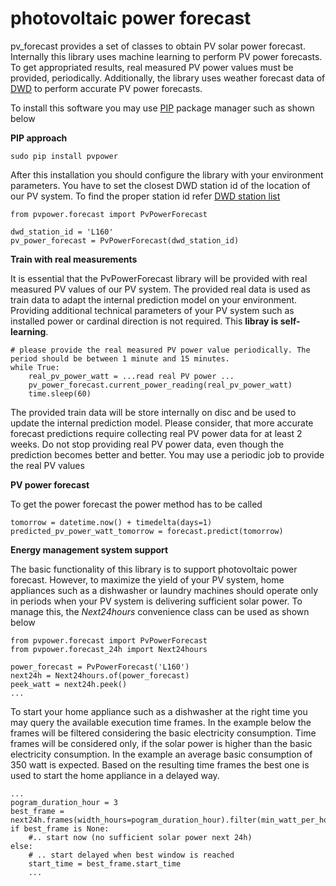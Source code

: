 # photovoltaic power forecast

pv_forecast provides a set of classes to obtain PV solar power forecast. Internally this library uses machine learning to perform PV power forecasts.
To get appropriated results, real measured PV power values must be provided, periodically. Additionally, the library uses weather forecast data of [DWD](https://dwd-geoportal.de/products/G_FJM/) to perform accurate PV power forecasts.

To install this software you may use [PIP](https://realpython.com/what-is-pip/) package manager such as shown below

**PIP approach**
```
sudo pip install pvpower
```

After this installation you should configure the library with your environment parameters.
You have to set the closest DWD station id of the location of our PV system. To find the proper station id refer [DWD station list](https://www.dwd.de/DE/leistungen/met_verfahren_mosmix/mosmix_stationskatalog.cfg?view=nasPublication&nn=16102)     
```
from pvpower.forecast import PvPowerForecast

dwd_station_id = 'L160'
pv_power_forecast = PvPowerForecast(dwd_station_id)
```

**Train with real measurements**

It is essential that the PvPowerForecast library will be provided with real measured PV values of our PV system. 
The provided real data is used as train data to adapt the internal prediction model on your environment. 
Providing additional technical parameters of your PV system such as installed power or cardinal direction is not required. This **libray is self-learning**.
```
# please provide the real measured PV power value periodically. The period should be between 1 minute and 15 minutes.
while True:
    real_pv_power_watt = ...read real PV power ...
    pv_power_forecast.current_power_reading(real_pv_power_watt)
    time.sleep(60)
```
The provided train data will be store internally on disc and be used to update the internal prediction model. Please consider, that more accurate forecast predictions require collecting real PV power data for at least 2 weeks. Do not stop providing real PV power data, even though the prediction becomes better and better. You may use a periodic job to provide the real PV values

**PV power forecast**

To get the power forecast the power method has to be called 
```
tomorrow = datetime.now() + timedelta(days=1)
predicted_pv_power_watt_tomorrow = forecast.predict(tomorrow)
```

**Energy management system support**

The basic functionality of this library is to support photovoltaic power forecast. However, to maximize the yield 
of your PV system, home appliances such as a dishwasher or laundry machines should operate only in periods when 
your PV system is delivering sufficient solar power. To manage this, the *Next24hours* convenience class can be used as shown below 
```
from pvpower.forecast import PvPowerForecast
from pvpower.forecast_24h import Next24hours

power_forecast = PvPowerForecast('L160')
next24h = Next24hours.of(power_forecast)
peek_watt = next24h.peek()
...
```

To start your home appliance such as a dishwasher at the right time you may query the available execution time frames. 
In the example below the frames will be filtered considering the basic electricity consumption. Time frames will be considered only, 
if the solar power is higher than the basic electricity consumption. In the example an average basic consumption of 350 watt is expected.
Based on the resulting time frames the best one is used to start the home appliance in a delayed way.  
```
...
pogram_duration_hour = 3
best_frame = next24h.frames(width_hours=pogram_duration_hour).filter(min_watt_per_hour=350).best()
if best_frame is None:
    #.. start now (no sufficient solar power next 24h)
else:
    # .. start delayed when best window is reached
    start_time = best_frame.start_time
    ...
```